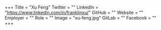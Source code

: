 +++
Title = "Xu Feng"
Twitter = ""
LinkedIn = "https://www.linkedin.com/in/franklinxu/"
GitHub = ""
Website = ""
Employer = ""
Role = ""
Image = "xu-feng.jpg"
GitLab = ""
Facebook = ""
+++
